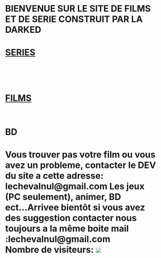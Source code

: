 <head>
<title>DARK DOWNLOAD</title>
<link rel="shortcut icon" href="https://psyquoquackpack.github.io/favicon.ico">
</head>
<body>
<h1>BIENVENUE SUR LE SITE DE FILMS ET DE SERIE CONSTRUIT PAR LA DARKED<h1>
 
<h1><a rel="external nofollow" target="_blank" href="https://free-to.github.io/series/serie">SERIES</a><h1><br>

<h1><a rel="external nofollow" target="_blank" href=" https://free-to.github.io/films/base ">FILMS</h1><a><br>

<h1>BD<h1>
<b>Vous trouver pas votre film ou vous avez un probleme, contacter le DEV du site a cette adresse: lechevalnul@gmail.com</b>
<b>Les jeux (PC seulement), animer, BD ect...Arrivee bientôt si vous avez des suggestion contacter nous toujours a la même boite mail :lechevalnul@gmail.com</b>
<br>
<b>Nombre de visiteurs: </b>
<img src="http://www.mon-compteur.fr/html_c01genv2-226337-1" border="0" />
<body>
